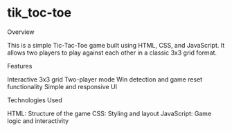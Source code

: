 # tik_toc-toe
Overview

This is a simple Tic-Tac-Toe game built using HTML, CSS, and JavaScript. It allows two players to play against each other in a classic 3x3 grid format.

Features

Interactive 3x3 grid
Two-player mode
Win detection and game reset functionality
Simple and responsive UI

Technologies Used

HTML: Structure of the game
CSS: Styling and layout
JavaScript: Game logic and interactivity
